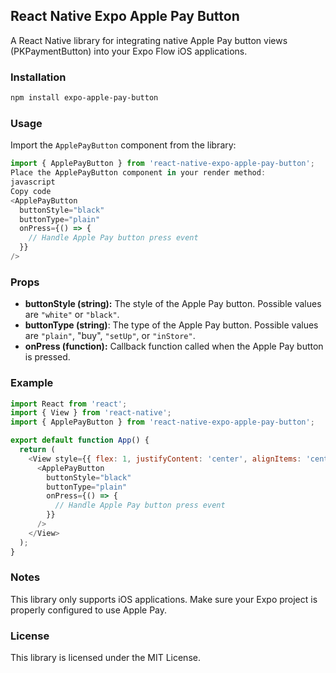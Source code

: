 ## React Native Expo Apple Pay Button
A React Native library for integrating native Apple Pay button views (PKPaymentButton) into your Expo Flow iOS applications.

### Installation
```bash
npm install expo-apple-pay-button
```

### Usage
Import the `ApplePayButton` component from the library:
```javascript
import { ApplePayButton } from 'react-native-expo-apple-pay-button';
Place the ApplePayButton component in your render method:
javascript
Copy code
<ApplePayButton
  buttonStyle="black"
  buttonType="plain"
  onPress={() => {
    // Handle Apple Pay button press event
  }}
/>
```

### Props
- **buttonStyle (string):** The style of the Apple Pay button. Possible values are `"white"` or `"black"`.
- **buttonType (string)**: The type of the Apple Pay button. Possible values are `"plain"`, "buy", `"setUp"`, or `"inStore"`.
- **onPress (function):** Callback function called when the Apple Pay button is pressed.

### Example
```javascript
import React from 'react';
import { View } from 'react-native';
import { ApplePayButton } from 'react-native-expo-apple-pay-button';

export default function App() {
  return (
    <View style={{ flex: 1, justifyContent: 'center', alignItems: 'center' }}>
      <ApplePayButton
        buttonStyle="black"
        buttonType="plain"
        onPress={() => {
          // Handle Apple Pay button press event
        }}
      />
    </View>
  );
}
```

### Notes
This library only supports iOS applications.
Make sure your Expo project is properly configured to use Apple Pay.

### License
This library is licensed under the MIT License.
